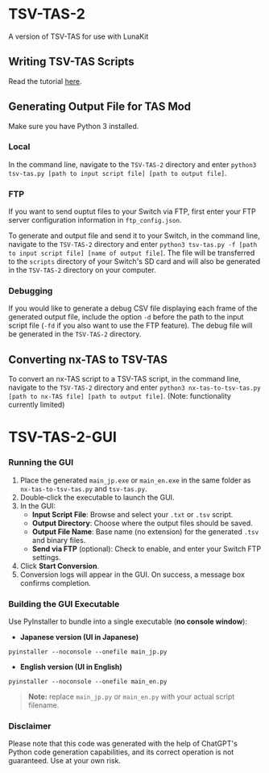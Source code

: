 # TSV-TAS-2
A version of TSV-TAS for use with LunaKit

## Writing TSV-TAS Scripts
Read the tutorial [here](https://docs.google.com/document/d/1i1YwglNpgqvdOq_WdiWb-DzIf_UH0H0OAsYT_UibBBE/edit?usp=sharing).

## Generating Output File for TAS Mod
Make sure you have Python 3 installed.

### Local
In the command line, navigate to the ```TSV-TAS-2``` directory and enter ```python3 tsv-tas.py [path to input script file] [path to output file]```.

### FTP
If you want to send ouptut files to your Switch via FTP, first enter your FTP server configuration information in ```ftp_config.json```.

To generate and output file and send it to your Switch, in the command line, navigate to the ```TSV-TAS-2``` directory and enter ```python3 tsv-tas.py -f [path to input script file] [name of output file]```. The file will be transferred to the `scripts` directory of your Switch's SD card and will also be generated in the ```TSV-TAS-2``` directory on your computer.

### Debugging
If you would like to generate a debug CSV file displaying each frame of the generated output file, include the option ```-d``` before the path to the input script file (```-fd``` if you also want to use the FTP feature). The debug file will be generated in the ```TSV-TAS-2``` directory.

## Converting nx-TAS to TSV-TAS
To convert an nx-TAS script to a TSV-TAS script, in the command line, navigate to the ```TSV-TAS-2``` directory and enter ```python3 nx-tas-to-tsv-tas.py [path to nx-TAS file] [path to output file]```. (Note: functionality currently limited)

# TSV-TAS-2-GUI

### Running the GUI

1. Place the generated `main_jp.exe` or `main_en.exe` in the same folder as `nx-tas-to-tsv-tas.py` and `tsv-tas.py`.
2. Double‑click the executable to launch the GUI.
3. In the GUI:
   - **Input Script File**: Browse and select your `.txt` or `.tsv` script.
   - **Output Directory**: Choose where the output files should be saved.
   - **Output File Name**: Base name (no extension) for the generated `.tsv` and binary files.
   - **Send via FTP** (optional): Check to enable, and enter your Switch FTP settings.
4. Click **Start Conversion**.
5. Conversion logs will appear in the GUI. On success, a message box confirms completion.

### Building the GUI Executable

Use PyInstaller to bundle into a single executable (**no console window**):

- **Japanese version (UI in Japanese)**
```
pyinstaller --noconsole --onefile main_jp.py
```

- **English version (UI in English)**
```
pyinstaller --noconsole --onefile main_en.py
```

> **Note:** replace `main_jp.py` or `main_en.py` with your actual script filename.


### Disclaimer

Please note that this code was generated with the help of ChatGPT's Python code generation capabilities, and its correct operation is not guaranteed. Use at your own risk.
